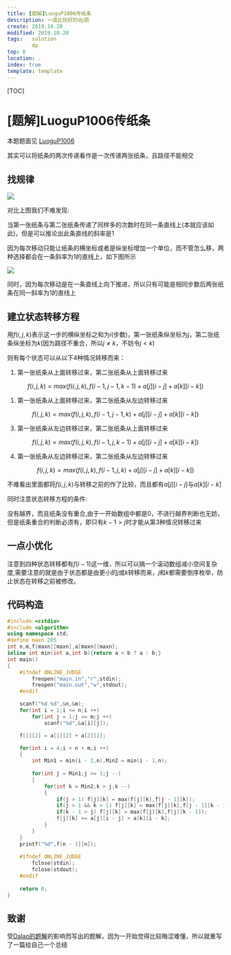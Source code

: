 ```yaml
---
title: [题解]LuoguP1006传纸条
description: 一道比较好的dp题
create: 2019.10.20
modified: 2019.10.20
tags:   solution 
        dp
top: 0
location: .
index: true
template: template
---
```


[TOC]

# [题解]LuoguP1006传纸条

本题题面见 [LuoguP1006](https://www.luogu.org/problemnew/show/P1006)

其实可以将纸条的两次传递看作是一次传递两张纸条，且路径不能相交

## 找规律

![](https://s2.ax1x.com/2019/06/26/ZZHidK.png)

对比上图我们不难发现:

当第一张纸条与第二张纸条传递了同样多的次数时在同一条直线上(本就应该如此)，但是可以推论出此条直线的斜率是1

因为每次移动只能让纸条的横坐标或者是纵坐标增加一个单位，而不管怎么移，两种选择都会在一条斜率为1的直线上，如下图所示

![](https://s2.ax1x.com/2019/06/26/ZZHcl9.png)

同时，因为每次移动是在一条直线上向下推进，所以只有可能是相同步数后两张纸条在同一斜率为1的直线上

## 建立状态转移方程

用$f(i,j,k)$表示这一步的横纵坐标之和为$i$(步数)，第一张纸条纵坐标为$j$，第二张纸条纵坐标为$k$(因为路径不重合，所以$j \ne k$，不妨令$j < k$) 

则有每个状态可以从以下4种情况转移而来：

1. 第一张纸条从上面转移过来，第二张纸条从上面转移过来

$$f(i,j,k)=max(f(i,j,k),f(i-1,j-1,k-1)+a[j][i-j]+a[k][i-k])$$

1. 第一张纸条从上面转移过来，第二张纸条从左边转移过来

$$f(i,j,k)=max(f(i,j,k),f(i-1,j-1,k)+a[j][i-j]+a[k][i-k])$$

3. 第一张纸条从左边转移过来，第二张纸条从上面转移过来

$$f(i,j,k)=max(f(i,j,k),f(i-1,j,k-1)+a[j][i-j]+a[k][i-k])$$

4. 第一张纸条从左边转移过来，第二张纸条从左边转移过来

$$f(i,j,k)=max(f(i,j,k),f(i-1,j,k)+a[j][i-j]+a[k][i-k])$$

不难看出里面都将$f(i,j,k)$与转移之前的作了比较，而且都有$a[j][i-j]$与$a[k][i-k]$

同时注意状态转移方程的条件:

没有越界，而且纸条没有重合,由于一开始数组中都是0，不进行越界判断也无妨，但是纸条重合的判断必须有，即只有$k - 1 > j$时才能从第3种情况转移过来

## 一点小优化

注意到四种状态转移都有$f(i - 1)$这一维，所以可以搞一个滚动数组减小空间复杂度,需要注意的就是由于状态都是由更小的$j$或$k$转移而来，$j$和$k$都需要倒序枚举，防止状态在转移之前被修改。

## 代码构造

```cpp
#include <cstdio>
#include <algorithm>
using namespace std;
#define maxn 205
int n,m,f[maxn][maxn],a[maxn][maxn];
inline int min(int a,int b){return a < b ? a : b;}
int main()
{
    #ifndef ONLINE_JUDGE
        freopen("main.in","r",stdin);
        freopen("main.out","w",stdout);
    #endif

    scanf("%d %d",&n,&m);
    for(int i = 1;i <= n;i ++)
        for(int j = 1;j <= m;j ++)
            scanf("%d",&a[i][j]);

    f[1][2] = a[1][2] + a[2][1];

    for(int i = 4;i < n + m;i ++)
    {
        int Min1 = min(i - 2,n),Min2 = min(i - 1,n);
        
        for(int j = Min1;j >= 1;j --)
        {
            for(int k = Min2;k > j;k --)
            {
                if(j > 1) f[j][k] = max(f[j][k],f[j - 1][k]);
                if(j > 1 && k > 1) f[j][k] = max(f[j][k],f[j - 1][k - 1]);
                if(k - 1 > j) f[j][k] = max(f[j][k],f[j][k - 1]);
                f[j][k] += a[j][i - j] + a[k][i - k];
            }
        }
    }
    printf("%d",f[n - 1][n]);
    
    #ifndef ONLINE_JUDGE
        fclose(stdin);
        fclose(stdout);
    #endif
    
    return 0;
}
```

## 致谢

受[Dalao的题解](https://ouuan.blog.luogu.org/solution-p1006)的影响而写出的题解，因为一开始觉得比较晦涩难懂，所以就重写了一篇给自己一个总结
